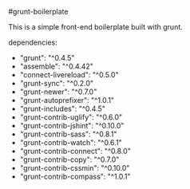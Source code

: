 #grunt-boilerplate

This is a simple front-end boilerplate built with grunt.

dependencies:

- "grunt": "^0.4.5"
- "assemble": "^0.4.42"
- "connect-livereload": "^0.5.0"
- "grunt-sync": "^0.2.0"
- "grunt-newer": "^0.7.0"
- "grunt-autoprefixer": "^1.0.1"
- "grunt-includes": "^0.4.5"
- "grunt-contrib-uglify": "^0.6.0"
- "grunt-contrib-jshint": "^0.10.0"
- "grunt-contrib-sass": "^0.8.1"
- "grunt-contrib-watch": "^0.6.1"
- "grunt-contrib-connect": "^0.8.0"
- "grunt-contrib-copy": "^0.7.0"
- "grunt-contrib-cssmin": "^0.10.0"
- "grunt-contrib-compass": "^1.0.1"